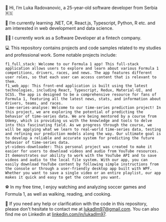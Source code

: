 👋 Hi, I’m Luka Radovanovic, a 25-year-old software developer from Serbia 🇷🇸

📖 I’m currently learning .NET, C#, React.js, Typescript, Python, R etc. and am interested in web development and data science.

👨‍💻 I currently work as a Software Developer at a fintech company.

💻 This repository contains projects and code samples related to my studies and professional work. Some notable projects include:

    
    f1_full_stack: Welcome to our Formula 1 app! This full-stack application allows users to explore and learn about various Formula 1 competitions, drivers, races, and news. The app features different user roles, so that each user can access content that is relevant to them.
    f1_web_app: This front-end application is built using the latest technologies, including React, Typescript, Redux, Material-UI, and SCSS. The app is designed to be a comprehensive resource for fans of Formula 1, featuring all the latest news, stats, and information about drivers, teams, and races.
    time-series-analyse: Welcome to our time-series prediction project! In this project, we are exploring the potential of predicting the behavior of time-series data. We are being mentored by a course from Udemy, which is providing us with the knowledge and tools to delve into this fascinating field. As we progress through the course, we will be applying what we learn to real-world time-series data, testing and refining our prediction models along the way. Our ultimate goal is to develop a reliable and accurate system for predicting the future behavior of time-series data.
    yt-videos-downloader: This personal project was created to make it easier for users to download videos and audio from YouTube resources. It demonstrates our ability to work with the YouTube API and to save videos and audio to the local file system. With our app, you can easily download YouTube content by following simple instructions from the console or through a user-friendly desktop app built with WPF. Whether you want to save a single video or an entire playlist, our app makes it quick and easy to get the content you want.

⚽ In my free time, I enjoy watching and analyzing soccer games and Formula 1, as well as walking, reading, and cooking.

📇 If you need any help or clarification with the code in this repository, please don't hesitate to contact me at lukadlm97@gmail.com. You can also find me on LinkedIn at [linkedin.com/in/lukadlm97](https://rs.linkedin.com/in/luka-radovanovic-fon).
